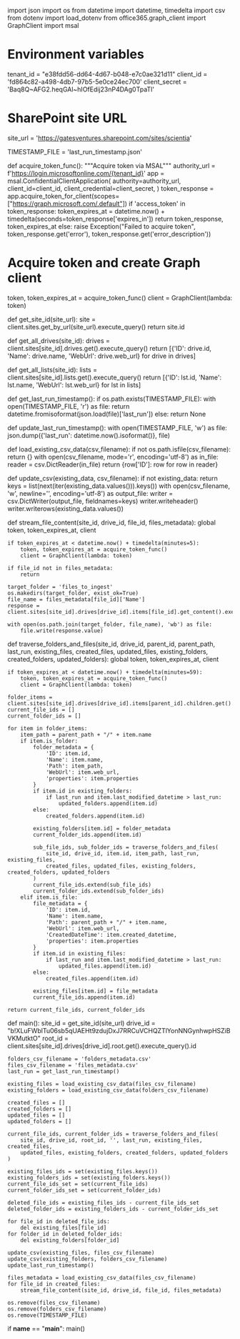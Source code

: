 import json
import os
from datetime import datetime, timedelta
import csv
from dotenv import load_dotenv
from office365.graph_client import GraphClient
import msal

# Environment variables
tenant_id = "e38fdd56-dd64-4d67-b048-e7c0ae321d11"
client_id = 'fd864c82-a498-4db7-97b5-5e0ce24ec700'
client_secret = 'Baq8Q~AFG2.heqGAl~hIOfEdij23nP4DAg0TpaTl'

# SharePoint site URL
site_url = 'https://gatesventures.sharepoint.com/sites/scientia'

TIMESTAMP_FILE = 'last_run_timestamp.json'

def acquire_token_func():
    """Acquire token via MSAL"""
    authority_url = f'https://login.microsoftonline.com/{tenant_id}'
    app = msal.ConfidentialClientApplication(
        authority=authority_url,
        client_id=client_id,
        client_credential=client_secret,
    )
    token_response = app.acquire_token_for_client(scopes=["https://graph.microsoft.com/.default"])
    if 'access_token' in token_response:
        token_expires_at = datetime.now() + timedelta(seconds=token_response['expires_in'])
        return token_response, token_expires_at
    else:
        raise Exception("Failed to acquire token", token_response.get('error'), token_response.get('error_description'))

# Acquire token and create Graph client
token, token_expires_at = acquire_token_func()
client = GraphClient(lambda: token)

def get_site_id(site_url):
    site = client.sites.get_by_url(site_url).execute_query()
    return site.id

def get_all_drives(site_id):
    drives = client.sites[site_id].drives.get().execute_query()
    return [{'ID': drive.id, 'Name': drive.name, 'WebUrl': drive.web_url} for drive in drives]

def get_all_lists(site_id):
    lists = client.sites[site_id].lists.get().execute_query()
    return [{'ID': lst.id, 'Name': lst.name, 'WebUrl': lst.web_url} for lst in lists]

def get_last_run_timestamp():
    if os.path.exists(TIMESTAMP_FILE):
        with open(TIMESTAMP_FILE, 'r') as file:
            return datetime.fromisoformat(json.load(file)['last_run'])
    else:
        return None

def update_last_run_timestamp():
    with open(TIMESTAMP_FILE, 'w') as file:
        json.dump({'last_run': datetime.now().isoformat()}, file)

def load_existing_csv_data(csv_filename):
    if not os.path.isfile(csv_filename):
        return {}
    with open(csv_filename, mode='r', encoding='utf-8') as in_file:
        reader = csv.DictReader(in_file)
        return {row['ID']: row for row in reader}

def update_csv(existing_data, csv_filename):
    if not existing_data:
        return
    keys = list(next(iter(existing_data.values())).keys())
    with open(csv_filename, 'w', newline='', encoding='utf-8') as output_file:
        writer = csv.DictWriter(output_file, fieldnames=keys)
        writer.writeheader()
        writer.writerows(existing_data.values())

def stream_file_content(site_id, drive_id, file_id, files_metadata):
    global token, token_expires_at, client

    if token_expires_at < datetime.now() + timedelta(minutes=5):
        token, token_expires_at = acquire_token_func()
        client = GraphClient(lambda: token)

    if file_id not in files_metadata:
        return

    target_folder = 'files_to_ingest'
    os.makedirs(target_folder, exist_ok=True)
    file_name = files_metadata[file_id]['Name']
    response = client.sites[site_id].drives[drive_id].items[file_id].get_content().execute_query()

    with open(os.path.join(target_folder, file_name), 'wb') as file:
        file.write(response.value)

def traverse_folders_and_files(site_id, drive_id, parent_id, parent_path, last_run, existing_files, created_files, updated_files, existing_folders, created_folders, updated_folders):
    global token, token_expires_at, client

    if token_expires_at < datetime.now() + timedelta(minutes=59):
        token, token_expires_at = acquire_token_func()
        client = GraphClient(lambda: token)

    folder_items = client.sites[site_id].drives[drive_id].items[parent_id].children.get().top(5000).execute_query()
    current_file_ids = []
    current_folder_ids = []

    for item in folder_items:
        item_path = parent_path + "/" + item.name
        if item.is_folder:
            folder_metadata = {
                'ID': item.id,
                'Name': item.name,
                'Path': item_path,
                'WebUrl': item.web_url,
                'properties': item.properties
            }
            if item.id in existing_folders:
                if last_run and item.last_modified_datetime > last_run:
                    updated_folders.append(item.id)
            else:
                created_folders.append(item.id)

            existing_folders[item.id] = folder_metadata
            current_folder_ids.append(item.id)

            sub_file_ids, sub_folder_ids = traverse_folders_and_files(
                site_id, drive_id, item.id, item_path, last_run, existing_files,
                created_files, updated_files, existing_folders, created_folders, updated_folders
            )
            current_file_ids.extend(sub_file_ids)
            current_folder_ids.extend(sub_folder_ids)
        elif item.is_file:
            file_metadata = {
                'ID': item.id,
                'Name': item.name,
                'Path': parent_path + "/" + item.name,
                'WebUrl': item.web_url,
                'CreatedDateTime': item.created_datetime,
                'properties': item.properties
            }
            if item.id in existing_files:
                if last_run and item.last_modified_datetime > last_run:
                    updated_files.append(item.id)
            else:
                created_files.append(item.id)

            existing_files[item.id] = file_metadata
            current_file_ids.append(item.id)

    return current_file_ids, current_folder_ids

def main():
    site_id = get_site_id(site_url)
    drive_id = "b!XLuFWblTu06sb5qUAEHt9zdujDxJ7RRCuVCHQZTlYonNNGynhwpHSZiBVKMutktO"
    root_id = client.sites[site_id].drives[drive_id].root.get().execute_query().id

    folders_csv_filename = 'folders_metadata.csv'
    files_csv_filename = 'files_metadata.csv'
    last_run = get_last_run_timestamp()

    existing_files = load_existing_csv_data(files_csv_filename)
    existing_folders = load_existing_csv_data(folders_csv_filename)

    created_files = []
    created_folders = []
    updated_files = []
    updated_folders = []

    current_file_ids, current_folder_ids = traverse_folders_and_files(
        site_id, drive_id, root_id, '', last_run, existing_files, created_files,
        updated_files, existing_folders, created_folders, updated_folders
    )

    existing_files_ids = set(existing_files.keys())
    existing_folders_ids = set(existing_folders.keys())
    current_file_ids_set = set(current_file_ids)
    current_folder_ids_set = set(current_folder_ids)

    deleted_file_ids = existing_files_ids - current_file_ids_set
    deleted_folder_ids = existing_folders_ids - current_folder_ids_set

    for file_id in deleted_file_ids:
        del existing_files[file_id]
    for folder_id in deleted_folder_ids:
        del existing_folders[folder_id]

    update_csv(existing_files, files_csv_filename)
    update_csv(existing_folders, folders_csv_filename)
    update_last_run_timestamp()

    files_metadata = load_existing_csv_data(files_csv_filename)
    for file_id in created_files:
        stream_file_content(site_id, drive_id, file_id, files_metadata)

    os.remove(files_csv_filename)
    os.remove(folders_csv_filename)
    os.remove(TIMESTAMP_FILE)

if __name__ == "__main__":
    main()
